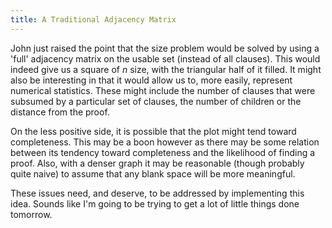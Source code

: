 ```yaml
---
title: A Traditional Adjacency Matrix
---
```


John just raised the point that the size problem would be solved by using a
'full' adjacency matrix on the usable set (instead of all clauses). This would
indeed give us a square of *n* size, with the triangular half of it filled. It
might also be interesting in that it would allow us to, more easily, represent
numerical statistics. These might include the number of clauses that were
subsumed by a particular set of clauses, the number of children or the
distance from the proof.

On the less positive side, it is possible that the plot might tend toward
completeness. This may be a boon however as there may be some relation between
its tendency toward completeness and the likelihood of finding a proof. Also,
with a denser graph it may be reasonable (though probably quite naive) to
assume that any blank space will be more meaningful.

These issues need, and deserve, to be addressed by implementing this idea.
Sounds like I'm going to be trying to get a lot of little things done
tomorrow.
